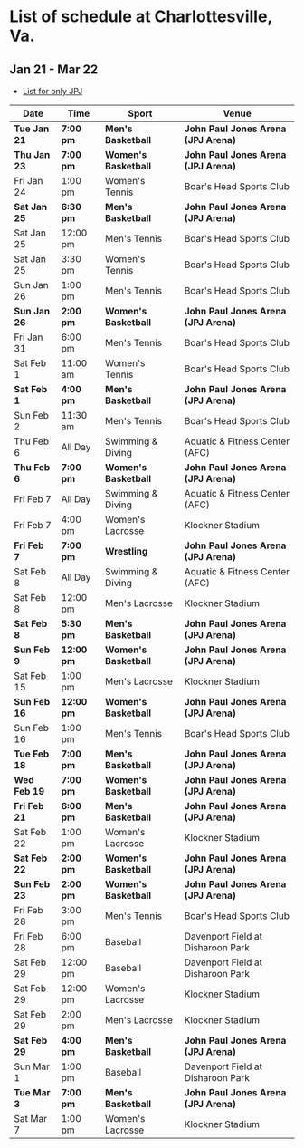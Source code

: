 # List of schedule at Charlottesville, Va. 
## Jan 21 - Mar 22

* [List for only JPJ](https://youngwoo-umass.github.io/jpj_schedule)

| Date       | Time       | Sport               | Venue                                |
|------------|------------|---------------------|--------------------------------------|
| **Tue Jan 21** | **7:00 pm** | **Men's Basketball**    | **John Paul Jones Arena (JPJ Arena)**    |
| **Thu Jan 23** | **7:00 pm** | **Women's Basketball**  | **John Paul Jones Arena (JPJ Arena)**    |
| Fri Jan 24 | 1:00 pm    | Women's Tennis      | Boar's Head Sports Club             |
| **Sat Jan 25** | **6:30 pm** | **Men's Basketball**    | **John Paul Jones Arena (JPJ Arena)**    |
| Sat Jan 25 | 12:00 pm   | Men's Tennis        | Boar's Head Sports Club             |
| Sat Jan 25 | 3:30 pm    | Women's Tennis      | Boar's Head Sports Club             |
| Sun Jan 26 | 1:00 pm    | Men's Tennis        | Boar's Head Sports Club             |
| **Sun Jan 26** | **2:00 pm** | **Women's Basketball**  | **John Paul Jones Arena (JPJ Arena)**    |
| Fri Jan 31 | 6:00 pm    | Men's Tennis        | Boar's Head Sports Club             |
| Sat Feb 1  | 11:00 am   | Women's Tennis      | Boar's Head Sports Club             |
| **Sat Feb 1** | **4:00 pm** | **Men's Basketball**    | **John Paul Jones Arena (JPJ Arena)**    |
| Sun Feb 2  | 11:30 am   | Men's Tennis        | Boar's Head Sports Club             |
| Thu Feb 6  | All Day    | Swimming & Diving   | Aquatic & Fitness Center (AFC)      |
| **Thu Feb 6** | **7:00 pm** | **Women's Basketball**  | **John Paul Jones Arena (JPJ Arena)**    |
| Fri Feb 7  | All Day    | Swimming & Diving   | Aquatic & Fitness Center (AFC)      |
| Fri Feb 7  | 4:00 pm    | Women's Lacrosse    | Klockner Stadium                    |
| **Fri Feb 7** | **7:00 pm** | **Wrestling**           | **John Paul Jones Arena (JPJ Arena)**    |
| Sat Feb 8  | All Day    | Swimming & Diving   | Aquatic & Fitness Center (AFC)      |
| Sat Feb 8  | 12:00 pm   | Men's Lacrosse      | Klockner Stadium                    |
| **Sat Feb 8** | **5:30 pm** | **Men's Basketball**    | **John Paul Jones Arena (JPJ Arena)**    |
| **Sun Feb 9** | **12:00 pm** | **Women's Basketball**  | **John Paul Jones Arena (JPJ Arena)**    |
| Sat Feb 15 | 1:00 pm    | Men's Lacrosse      | Klockner Stadium                    |
| **Sun Feb 16** | **12:00 pm** | **Women's Basketball**  | **John Paul Jones Arena (JPJ Arena)**    |
| Sun Feb 16 | 1:00 pm    | Men's Tennis        | Boar's Head Sports Club             |
| **Tue Feb 18** | **7:00 pm** | **Men's Basketball**    | **John Paul Jones Arena (JPJ Arena)**    |
| **Wed Feb 19** | **7:00 pm** | **Women's Basketball**  | **John Paul Jones Arena (JPJ Arena)**    |
| **Fri Feb 21** | **6:00 pm** | **Men's Basketball**    | **John Paul Jones Arena (JPJ Arena)**    |
| Sat Feb 22 | 1:00 pm    | Women's Lacrosse    | Klockner Stadium                    |
| **Sat Feb 22** | **2:00 pm** | **Women's Basketball**  | **John Paul Jones Arena (JPJ Arena)**    |
| **Sun Feb 23** | **2:00 pm** | **Women's Basketball**  | **John Paul Jones Arena (JPJ Arena)**    |
| Fri Feb 28 | 3:00 pm    | Men's Tennis        | Boar's Head Sports Club             |
| Fri Feb 28 | 6:00 pm    | Baseball            | Davenport Field at Disharoon Park   |
| Sat Feb 29 | 12:00 pm   | Baseball            | Davenport Field at Disharoon Park   |
| Sat Feb 29 | 12:00 pm   | Women's Lacrosse    | Klockner Stadium                    |
| Sat Feb 29 | 2:00 pm    | Men's Lacrosse      | Klockner Stadium                    |
| **Sat Feb 29** | **4:00 pm** | **Men's Basketball**    | **John Paul Jones Arena (JPJ Arena)**    |
| Sun Mar 1  | 1:00 pm    | Baseball            | Davenport Field at Disharoon Park   |
| **Tue Mar 3** | **7:00 pm** | **Men's Basketball**    | **John Paul Jones Arena (JPJ Arena)**    |
| Sat Mar 7  | 1:00 pm    | Women's Lacrosse    | Klockner Stadium                    |
